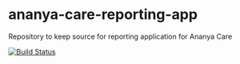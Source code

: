 ananya-care-reporting-app
=========================

Repository to keep source for reporting application for Ananya Care

[![Build Status](http://care.soldevelo.com/ci/buildStatus/icon?job=Ananya-Care-Reports)](http://care.soldevelo.com/ci/job/Ananya-Care-Reports/)
